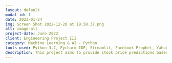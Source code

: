```yaml
---
layout: default
modal-id: 1
date: 2023-01-24
img: Screen Shot 2022-12-20 at 19.50.37.png
alt: image-alt
project-date: June 2022
client: Engineering Project III
category: Machine Learning & AI - Python 
tools used: Python 3.7, Pycharm IDE, Streamlit, Facebook Prophet, Yahoo Finance
description: This project aims to provide stock price predictions based on the latest machine learning technologies to all retail investors. 
---
```

